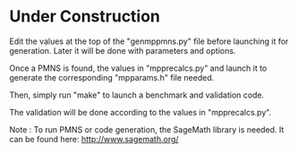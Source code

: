 # Under Construction
Edit the values at the top of the "genmppmns.py" file before launching it for generation. Later it will be done with parameters and options.

Once a PMNS is found, the values in "mpprecalcs.py" and launch it to generate the corresponding "mpparams.h" file needed.

Then, simply run "make" to launch a benchmark and validation code.

The validation will be done according to the values in "mpprecalcs.py".

Note : To run PMNS or code generation, the SageMath library is needed. It can be found here: http://www.sagemath.org/

